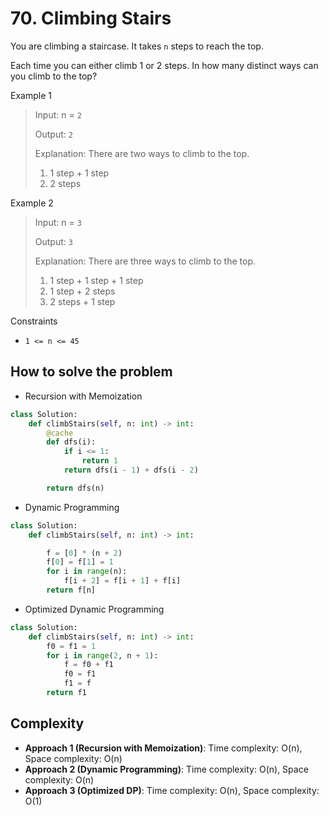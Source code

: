 # 70. Climbing Stairs
<Badge type="tip" text="Easy" />[<Badge type="info" text="LeetCode" />](https://leetcode.com/problems/climbing-stairs/)

You are climbing a staircase. It takes `n` steps to reach the top.

Each time you can either climb 1 or 2 steps. In how many distinct ways can you climb to the top?

Example 1
> Input: n = `2`
>
> Output: `2`
>
> Explanation: There are two ways to climb to the top.
> 1. 1 step + 1 step
> 2. 2 steps

Example 2
> Input: n = `3`
>
> Output: `3`
>
> Explanation: There are three ways to climb to the top.
> 1. 1 step + 1 step + 1 step
> 2. 1 step + 2 steps
> 3. 2 steps + 1 step

Constraints
- `1 <= n <= 45`

## How to solve the problem

- Recursion with Memoization

```python
class Solution:
    def climbStairs(self, n: int) -> int:
        @cache
        def dfs(i):
            if i <= 1:
                return 1
            return dfs(i - 1) + dfs(i - 2)

        return dfs(n)
```

- Dynamic Programming

```python
class Solution:
    def climbStairs(self, n: int) -> int:

        f = [0] * (n + 2)
        f[0] = f[1] = 1
        for i in range(n):
            f[i + 2] = f[i + 1] + f[i]
        return f[n]

```
- Optimized Dynamic Programming

```python
class Solution:
    def climbStairs(self, n: int) -> int:
        f0 = f1 = 1
        for i in range(2, n + 1):
            f = f0 + f1
            f0 = f1
            f1 = f
        return f1
```

## Complexity
- **Approach 1 (Recursion with Memoization)**: Time complexity: O(n), Space complexity: O(n)
- **Approach 2 (Dynamic Programming)**: Time complexity: O(n), Space complexity: O(n)
- **Approach 3 (Optimized DP)**: Time complexity: O(n), Space complexity: O(1)
